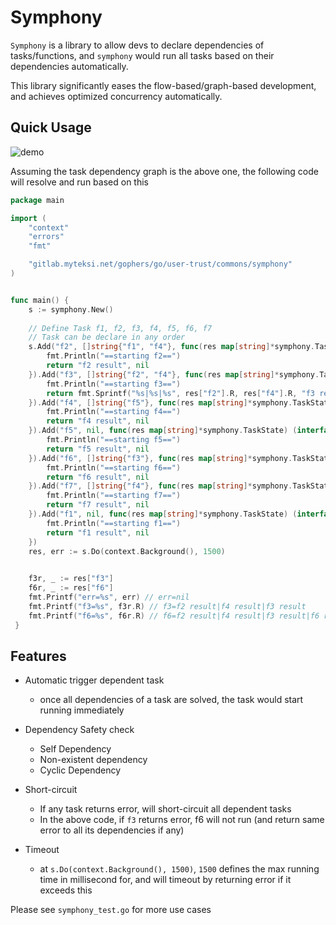 # Symphony
`Symphony` is a library to allow devs to declare dependencies of tasks/functions, 
and `symphony` would run all tasks based on their dependencies automatically.

This library significantly eases the flow-based/graph-based development, and achieves optimized concurrency automatically.



## Quick Usage
![demo](https://i.ibb.co/yV4930V/go-flow.png)

Assuming the task dependency graph is the above one, 
the following code will resolve and run based on this

```go
package main

import (
	"context"
	"errors"
	"fmt"

	"gitlab.myteksi.net/gophers/go/user-trust/commons/symphony"
)


func main() {
    s := symphony.New()
    
    // Define Task f1, f2, f3, f4, f5, f6, f7
    // Task can be declare in any order
    s.Add("f2", []string{"f1", "f4"}, func(res map[string]*symphony.TaskState) (interface{}, error) {
        fmt.Println("==starting f2==")
        return "f2 result", nil
    }).Add("f3", []string{"f2", "f4"}, func(res map[string]*symphony.TaskState) (interface{}, error) {
        fmt.Println("==starting f3==")
        return fmt.Sprintf("%s|%s|%s", res["f2"].R, res["f4"].R, "f3 result"), nil
    }).Add("f4", []string{"f5"}, func(res map[string]*symphony.TaskState) (interface{}, error) {
        fmt.Println("==starting f4==")
        return "f4 result", nil
    }).Add("f5", nil, func(res map[string]*symphony.TaskState) (interface{}, error) {
        fmt.Println("==starting f5==")
        return "f5 result", nil
    }).Add("f6", []string{"f3"}, func(res map[string]*symphony.TaskState) (interface{}, error) {
        fmt.Println("==starting f6==")
        return "f6 result", nil
    }).Add("f7", []string{"f4"}, func(res map[string]*symphony.TaskState) (interface{}, error) {
        fmt.Println("==starting f7==")
        return "f7 result", nil
    }).Add("f1", nil, func(res map[string]*symphony.TaskState) (interface{}, error) {
        fmt.Println("==starting f1==")
        return "f1 result", nil
    })
    res, err := s.Do(context.Background(), 1500)
    

    f3r, _ := res["f3"]
    f6r, _ := res["f6"]
    fmt.Printf("err=%s", err) // err=nil
    fmt.Printf("f3=%s", f3r.R) // f3=f2 result|f4 result|f3 result
    fmt.Printf("f6=%s", f6r.R) // f6=f2 result|f4 result|f3 result|f6 result
 }
```
## Features
+ Automatic trigger dependent task
  + once all dependencies of a task are solved, the task would start running immediately
  
+ Dependency Safety check
  + Self Dependency
  + Non-existent dependency
  + Cyclic Dependency
  
+ Short-circuit
  + If any task returns error, will short-circuit all dependent tasks
  + In the above code, if `f3` returns error, f6 will not run (and return same error to all its dependencies if any)
  
 + Timeout
   + at `s.Do(context.Background(), 1500)`, `1500` defines the max running time in millisecond for, and will timeout by returning error
   if it exceeds this
   
Please see `symphony_test.go` for more use cases
